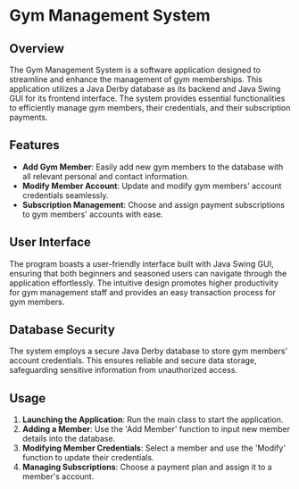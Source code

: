 # Gym Management System

## Overview
The Gym Management System is a software application designed to streamline and enhance the management of gym memberships. This application utilizes a Java Derby database as its backend and Java Swing GUI for its frontend interface. The system provides essential functionalities to efficiently manage gym members, their credentials, and their subscription payments.

## Features
- **Add Gym Member**: Easily add new gym members to the database with all relevant personal and contact information.
- **Modify Member Account**: Update and modify gym members' account credentials seamlessly.
- **Subscription Management**: Choose and assign payment subscriptions to gym members' accounts with ease.

## User Interface
The program boasts a user-friendly interface built with Java Swing GUI, ensuring that both beginners and seasoned users can navigate through the application effortlessly. The intuitive design promotes higher productivity for gym management staff and provides an easy transaction process for gym members.

## Database Security
The system employs a secure Java Derby database to store gym members' account credentials. This ensures reliable and secure data storage, safeguarding sensitive information from unauthorized access.

## Usage
1. **Launching the Application**: Run the main class to start the application.
2. **Adding a Member**: Use the 'Add Member' function to input new member details into the database.
3. **Modifying Member Credentials**: Select a member and use the 'Modify' function to update their credentials.
4. **Managing Subscriptions**: Choose a payment plan and assign it to a member's account.

